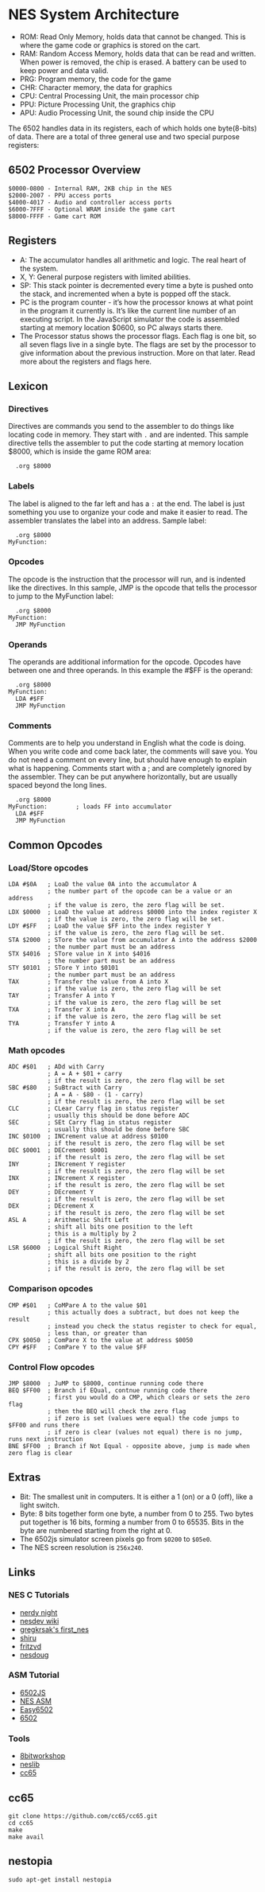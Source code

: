 # NES System Architecture

- ROM: Read Only Memory, holds data that cannot be changed. This is where the game code or graphics is stored on the cart.
- RAM: Random Access Memory, holds data that can be read and written. When power is removed, the chip is erased. A battery can be used to keep power and data valid.
- PRG: Program memory, the code for the game
- CHR: Character memory, the data for graphics
- CPU: Central Processing Unit, the main processor chip
- PPU: Picture Processing Unit, the graphics chip
- APU: Audio Processing Unit, the sound chip inside the CPU

The 6502 handles data in its registers, each of which holds one byte(8-bits) of data.  There are a total of three general use and two special purpose registers:

## 6502 Processor Overview

```
$0000-0800 - Internal RAM, 2KB chip in the NES
$2000-2007 - PPU access ports
$4000-4017 - Audio and controller access ports
$6000-7FFF - Optional WRAM inside the game cart
$8000-FFFF - Game cart ROM
```

## Registers

- A: The accumulator handles all arithmetic and logic.  The real heart of the system.
- X, Y: General purpose registers with limited abilities.
- SP: This stack pointer is decremented every time a byte is pushed onto the stack, and incremented when a byte is popped off the stack.
- PC is the program counter - it’s how the processor knows at what point in the program it currently is. It’s like the current line number of an executing script. In the JavaScript simulator the code is assembled starting at memory location $0600, so PC always starts there.
- The Processor status shows the processor flags. Each flag is one bit, so all seven flags live in a single byte. The flags are set by the processor to give information about the previous instruction. More on that later. Read more about the registers and flags here.

## Lexicon

### Directives

Directives are commands you send to the assembler to do things like locating code in memory. They start with `.` and are indented. This sample directive tells the assembler to put the code starting at memory location $8000, which is inside the game ROM area:

```
  .org $8000
```

### Labels

The label is aligned to the far left and has a `:` at the end. The label is just something you use to organize your code and make it easier to read. The assembler translates the label into an address. Sample label:

```
  .org $8000
MyFunction:
```


### Opcodes

The opcode is the instruction that the processor will run, and is indented like the directives. In this sample, JMP is the opcode that tells the processor to jump to the MyFunction label:

```
  .org $8000
MyFunction:
  JMP MyFunction
```

### Operands

The operands are additional information for the opcode. Opcodes have between one and three operands. In this example the #$FF is the operand:

```
  .org $8000
MyFunction:
  LDA #$FF
  JMP MyFunction
```

### Comments

Comments are to help you understand in English what the code is doing. When you write code and come back later, the comments will save you. You do not need a comment on every line, but should have enough to explain what is happening. Comments start with a ; and are completely ignored by the assembler. They can be put anywhere horizontally, but are usually spaced beyond the long lines.

```
  .org $8000
MyFunction:        ; loads FF into accumulator
  LDA #$FF
  JMP MyFunction
```

## Common Opcodes

### Load/Store opcodes

```
LDA #$0A   ; LoaD the value 0A into the accumulator A
           ; the number part of the opcode can be a value or an address
           ; if the value is zero, the zero flag will be set.
LDX $0000  ; LoaD the value at address $0000 into the index register X
           ; if the value is zero, the zero flag will be set.
LDY #$FF   ; LoaD the value $FF into the index register Y
           ; if the value is zero, the zero flag will be set.
STA $2000  ; STore the value from accumulator A into the address $2000
           ; the number part must be an address
STX $4016  ; STore value in X into $4016
           ; the number part must be an address
STY $0101  ; STore Y into $0101
           ; the number part must be an address
TAX        ; Transfer the value from A into X
           ; if the value is zero, the zero flag will be set
TAY        ; Transfer A into Y
           ; if the value is zero, the zero flag will be set
TXA        ; Transfer X into A
           ; if the value is zero, the zero flag will be set
TYA        ; Transfer Y into A
           ; if the value is zero, the zero flag will be set
```

### Math opcodes

```
ADC #$01   ; ADd with Carry
           ; A = A + $01 + carry
           ; if the result is zero, the zero flag will be set
SBC #$80   ; SuBtract with Carry
           ; A = A - $80 - (1 - carry)
           ; if the result is zero, the zero flag will be set
CLC        ; CLear Carry flag in status register
           ; usually this should be done before ADC
SEC        ; SEt Carry flag in status register
           ; usually this should be done before SBC
INC $0100  ; INCrement value at address $0100
           ; if the result is zero, the zero flag will be set
DEC $0001  ; DECrement $0001
           ; if the result is zero, the zero flag will be set
INY        ; INcrement Y register
           ; if the result is zero, the zero flag will be set
INX        ; INcrement X register
           ; if the result is zero, the zero flag will be set
DEY        ; DEcrement Y
           ; if the result is zero, the zero flag will be set
DEX        ; DEcrement X
           ; if the result is zero, the zero flag will be set
ASL A      ; Arithmetic Shift Left
           ; shift all bits one position to the left
           ; this is a multiply by 2
           ; if the result is zero, the zero flag will be set
LSR $6000  ; Logical Shift Right
           ; shift all bits one position to the right
           ; this is a divide by 2
           ; if the result is zero, the zero flag will be set
```

### Comparison opcodes

```
CMP #$01   ; CoMPare A to the value $01
           ; this actually does a subtract, but does not keep the result
           ; instead you check the status register to check for equal, 
           ; less than, or greater than
CPX $0050  ; ComPare X to the value at address $0050
CPY #$FF   ; ComPare Y to the value $FF
```

### Control Flow opcodes

```
JMP $8000  ; JuMP to $8000, continue running code there
BEQ $FF00  ; Branch if EQual, contnue running code there
           ; first you would do a CMP, which clears or sets the zero flag
           ; then the BEQ will check the zero flag
           ; if zero is set (values were equal) the code jumps to $FF00 and runs there
           ; if zero is clear (values not equal) there is no jump, runs next instruction
BNE $FF00  ; Branch if Not Equal - opposite above, jump is made when zero flag is clear
```

## Extras

- Bit: The smallest unit in computers. It is either a 1 (on) or a 0 (off), like a light switch.
- Byte: 8 bits together form one byte, a number from 0 to 255. Two bytes put together is 16 bits, forming a number from 0 to 65535. Bits in the byte are numbered starting from the right at 0.
- The 6502js simulator screen pixels go  from `$0200` to `$05e0`.
- The NES screen resolution is `256x240`.

## Links

### NES C Tutorials

- [nerdy night](http://nerdy-nights.nes.science/)
- [nesdev wiki](http://wiki.nesdev.com/w/index.php/Nesdev_Wiki)
- [gregkrsak's first_nes](https://github.com/gregkrsak/first_nes)
- [shiru](https://shiru.untergrund.net/articles/programming_nes_games_in_c.htm)
- [fritzvd](http://blog.fritzvd.com/2016/06/13/Getting-started-with-NES-programming/)
- [nesdoug](https://github.com/nesdoug/01_Hello)

### ASM Tutorial

- [6502JS](https://github.com/skilldrick/6502js)
- [NES ASM](https://patater.com/gbaguy/nesasm.htm)
- [Easy6502](http://skilldrick.github.io/easy6502/)
- [6502](http://6502.org/tutorials/)

### Tools

- [8bitworkshop](https://8bitworkshop.com)
- [neslib](https://github.com/clbr/neslib)
- [cc65](https://cc65.github.io/)

## cc65

```
git clone https://github.com/cc65/cc65.git
cd cc65
make
make avail
```

## nestopia

```
sudo apt-get install nestopia
```